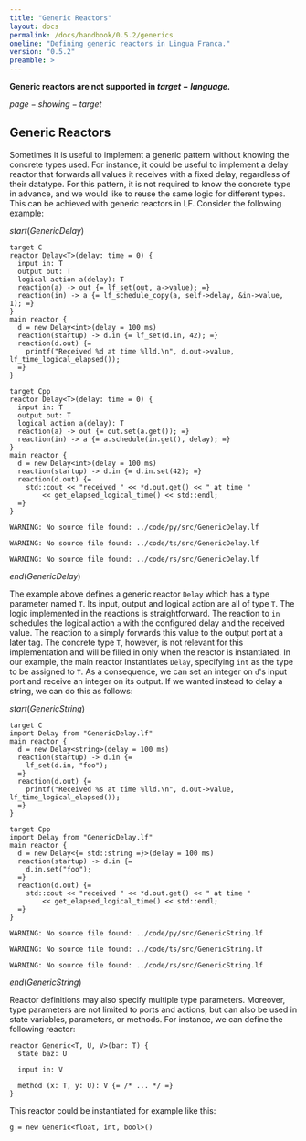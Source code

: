 ```yaml
---
title: "Generic Reactors"
layout: docs
permalink: /docs/handbook/0.5.2/generics
oneline: "Defining generic reactors in Lingua Franca."
version: "0.5.2"
preamble: >
---
```


<div class="lf-rs lf-py lf-ts">

**Generic reactors are not supported in $target-language$.**

</div>

<div class="lf-cpp lf-c">

$page-showing-target$

## Generic Reactors

Sometimes it is useful to implement a generic pattern without knowing the concrete types used. For instance, it could be useful to implement a delay reactor that forwards all values it receives with a fixed delay, regardless of their datatype. For this pattern, it is not required to know the concrete type in advance, and we would like to reuse the same logic for different types. This can be achieved with generic reactors in LF. Consider the following example:

$start(GenericDelay)$

```lf-c
target C
reactor Delay<T>(delay: time = 0) {
  input in: T
  output out: T
  logical action a(delay): T
  reaction(a) -> out {= lf_set(out, a->value); =}
  reaction(in) -> a {= lf_schedule_copy(a, self->delay, &in->value, 1); =}
}
main reactor {
  d = new Delay<int>(delay = 100 ms)
  reaction(startup) -> d.in {= lf_set(d.in, 42); =}
  reaction(d.out) {=
    printf("Received %d at time %lld.\n", d.out->value, lf_time_logical_elapsed());
  =}
}
```

```lf-cpp
target Cpp
reactor Delay<T>(delay: time = 0) {
  input in: T
  output out: T
  logical action a(delay): T
  reaction(a) -> out {= out.set(a.get()); =}
  reaction(in) -> a {= a.schedule(in.get(), delay); =}
}
main reactor {
  d = new Delay<int>(delay = 100 ms)
  reaction(startup) -> d.in {= d.in.set(42); =}
  reaction(d.out) {=
    std::cout << "received " << *d.out.get() << " at time "
        << get_elapsed_logical_time() << std::endl;
  =}
}
```

```lf-py
WARNING: No source file found: ../code/py/src/GenericDelay.lf
```

```lf-ts
WARNING: No source file found: ../code/ts/src/GenericDelay.lf
```

```lf-rs
WARNING: No source file found: ../code/rs/src/GenericDelay.lf
```

$end(GenericDelay)$

The example above defines a generic reactor `Delay` which has a type parameter named `T`. Its input, output and logical action are all of type `T`. The logic implemented in the reactions is straightforward. The reaction to `in` schedules the logical action `a` with the configured delay and the received value. The reaction to `a` simply forwards this value to the output port at a later tag. The concrete type `T`, however, is not relevant for this implementation and will be filled in only when the reactor is instantiated. In our example, the main reactor instantiates `Delay`, specifying `int` as the type to be assigned to `T`. As a consequence, we can set an integer on `d`'s input port and receive an integer on its output. If we wanted instead to delay a string, we can do this as follows:

$start(GenericString)$

```lf-c
target C
import Delay from "GenericDelay.lf"
main reactor {
  d = new Delay<string>(delay = 100 ms)
  reaction(startup) -> d.in {=
    lf_set(d.in, "foo");
  =}
  reaction(d.out) {=
    printf("Received %s at time %lld.\n", d.out->value, lf_time_logical_elapsed());
  =}
}
```

```lf-cpp
target Cpp
import Delay from "GenericDelay.lf"
main reactor {
  d = new Delay<{= std::string =}>(delay = 100 ms)
  reaction(startup) -> d.in {=
    d.in.set("foo");
  =}
  reaction(d.out) {=
    std::cout << "received " << *d.out.get() << " at time "
        << get_elapsed_logical_time() << std::endl;
  =}
}
```

```lf-py
WARNING: No source file found: ../code/py/src/GenericString.lf
```

```lf-ts
WARNING: No source file found: ../code/ts/src/GenericString.lf
```

```lf-rs
WARNING: No source file found: ../code/rs/src/GenericString.lf
```

$end(GenericString)$

Reactor definitions may also specify multiple type parameters. Moreover, type parameters are not limited to ports and actions, but can also be used in state variables, parameters, or methods. For instance, we can define the following reactor:

```lf
reactor Generic<T, U, V>(bar: T) {
  state baz: U

  input in: V

  method (x: T, y: U): V {= /* ... */ =}
}
```

This reactor could be instantiated for example like this:

```lf
g = new Generic<float, int, bool>()
```

</div>

